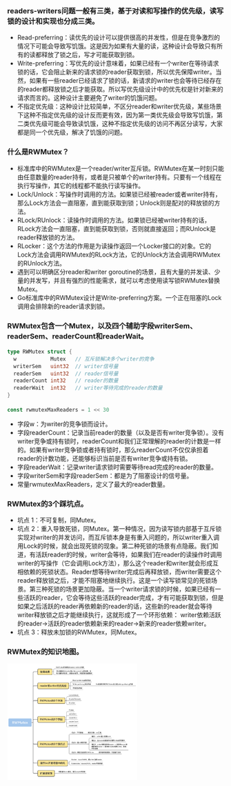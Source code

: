 ### readers-writers问题一般有三类，基于对读和写操作的优先级，读写锁的设计和实现也分成三类。
- Read-preferring：读优先的设计可以提供很高的并发性，但是在竞争激烈的情况下可能会导致写饥饿。这是因为如果有大量的读，这种设计会导致只有所有的读都释放了锁之后，写才可能获取到锁。
- Write-preferring：写优先的设计意味着，如果已经有一个writer在等待请求锁的话，它会阻止新来的请求锁的reader获取到锁，所以优先保障writer。当然，如果有一些reader已经请求了锁的话，新请求的writer也会等待已经存在的reader都释放锁之后才能获取。所以写优先级设计中的优先权是针对新来的请求而言的。这种设计主要避免了writer的饥饿问题。
- 不指定优先级：这种设计比较简单，不区分reader和writer优先级，某些场景下这种不指定优先级的设计反而更有效，因为第一类优先级会导致写饥饿，第二类优先级可能会导致读饥饿，这种不指定优先级的访问不再区分读写，大家都是同一个优先级，解决了饥饿的问题。
### 什么是RWMutex？
- 标准库中的RWMutex是一个reader/writer互斥锁。RWMutex在某一时刻只能由任意数量的reader持有，或者是只被单个的writer持有。只要有一个线程在执行写操作，其它的线程都不能执行读写操作。
- Lock/Unlock：写操作时调用的方法。如果锁已经被reader或者writer持有，那么Lock方法会一直阻塞，直到能获取到锁；Unlock则是配对的释放锁的方法。
- RLock/RUnlock：读操作时调用的方法。如果锁已经被writer持有的话，RLock方法会一直阻塞，直到能获取到锁，否则就直接返回；而RUnlock是reader释放锁的方法。
- RLocker：这个方法的作用是为读操作返回一个Locker接口的对象。它的Lock方法会调用RWMutex的RLock方法，它的Unlock方法会调用RWMutex的RUnlock方法。
- 遇到可以明确区分reader和writer goroutine的场景，且有大量的并发读、少量的并发写，并且有强烈的性能需求，就可以考虑使用读写锁RWMutex替换Mutex。
- Go标准库中的RWMutex设计是Write-preferring方案。一个正在阻塞的Lock调用会排除新的reader请求到锁。
### RWMutex包含一个Mutex，以及四个辅助字段writerSem、readerSem、readerCount和readerWait。
``` go
type RWMutex struct {
  w           Mutex   // 互斥锁解决多个writer的竞争
  writerSem   uint32  // writer信号量
  readerSem   uint32  // reader信号量
  readerCount int32   // reader的数量
  readerWait  int32   // writer等待完成的reader的数量
}

const rwmutexMaxReaders = 1 << 30
```
- 字段w：为writer的竞争锁而设计。
- 字段readerCount：记录当前reader的数量（以及是否有writer竞争锁）。没有writer竞争或持有锁时，readerCount和我们正常理解的reader的计数是一样的。如果有writer竞争锁或者持有锁时，那么readerCount不仅仅承担着reader的计数功能，还能够标识当前是否有writer竞争或持有锁。
- 字段readerWait：记录writer请求锁时需要等待read完成的reader的数量。
- 字段writerSem和字段readerSem：都是为了阻塞设计的信号量。
- 常量rwmutexMaxReaders，定义了最大的reader数量。
### RWMutex的3个踩坑点。
- 坑点 1：不可复制，同Mutex。
- 坑点 2：重入导致死锁，同Mutex。第一种情况，因为读写锁内部基于互斥锁实现对writer的并发访问，而互斥锁本身是有重入问题的，所以writer重入调用Lock的时候，就会出现死锁的现象。第二种死锁的场景有点隐蔽。我们知道，有活跃reader的时候，writer会等待，如果我们在reader的读操作时调用writer的写操作（它会调用Lock方法），那么这个reader和writer就会形成互相依赖的死锁状态。Reader想等待writer完成后再释放锁，而writer需要这个reader释放锁之后，才能不阻塞地继续执行。这是一个读写锁常见的死锁场景。第三种死锁的场景更加隐蔽。当一个writer请求锁的时候，如果已经有一些活跃的reader，它会等待这些活跃的reader完成，才有可能获取到锁，但是如果之后活跃的reader再依赖新的reader的话，这些新的reader就会等待writer释放锁之后才能继续执行，这就形成了一个环形依赖： writer依赖活跃的reader->活跃的reader依赖新来的reader->新来的reader依赖writer。
- 坑点 3：释放未加锁的RWMutex，同Mutex。
### RWMutex的知识地图。
<img src="https://github.com/liusuxian/StudyGo/blob/master/img/RWMutex.jpg" width = "60%" height = "60%" alt="image-name"/>
